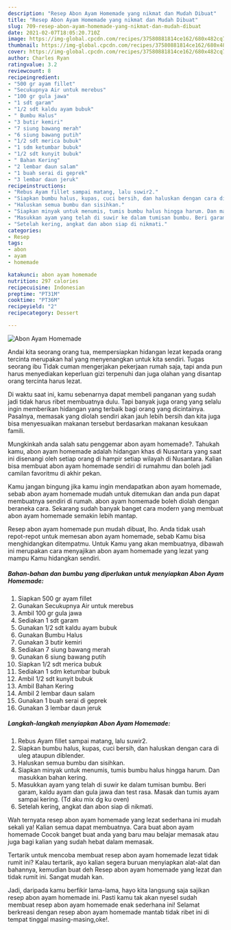 ```yaml
---
description: "Resep Abon Ayam Homemade yang nikmat dan Mudah Dibuat"
title: "Resep Abon Ayam Homemade yang nikmat dan Mudah Dibuat"
slug: 709-resep-abon-ayam-homemade-yang-nikmat-dan-mudah-dibuat
date: 2021-02-07T18:05:20.710Z
image: https://img-global.cpcdn.com/recipes/37580881814ce162/680x482cq70/abon-ayam-homemade-foto-resep-utama.jpg
thumbnail: https://img-global.cpcdn.com/recipes/37580881814ce162/680x482cq70/abon-ayam-homemade-foto-resep-utama.jpg
cover: https://img-global.cpcdn.com/recipes/37580881814ce162/680x482cq70/abon-ayam-homemade-foto-resep-utama.jpg
author: Charles Ryan
ratingvalue: 3.2
reviewcount: 8
recipeingredient:
- "500 gr ayam fillet"
- "Secukupnya Air untuk merebus"
- "100 gr gula jawa"
- "1 sdt garam"
- "1/2 sdt kaldu ayam bubuk"
- " Bumbu Halus"
- "3 butir kemiri"
- "7 siung bawang merah"
- "6 siung bawang putih"
- "1/2 sdt merica bubuk"
- "1 sdm ketumbar bubuk"
- "1/2 sdt kunyit bubuk"
- " Bahan Kering"
- "2 lembar daun salam"
- "1 buah serai di geprek"
- "3 lembar daun jeruk"
recipeinstructions:
- "Rebus Ayam fillet sampai matang, lalu suwir2."
- "Siapkan bumbu halus, kupas, cuci bersih, dan haluskan dengan cara di uleg ataupun diblender."
- "Haluskan semua bumbu dan sisihkan."
- "Siapkan minyak untuk menumis, tumis bumbu halus hingga harum. Dan masukkan bahan kering."
- "Masukkan ayam yang telah di suwir ke dalam tumisan bumbu. Beri garam, kaldu ayam dan gula jawa dan test rasa. Masak dan tumis ayam sampai kering. (Td aku mix dg ku oven)"
- "Setelah kering, angkat dan abon siap di nikmati."
categories:
- Resep
tags:
- abon
- ayam
- homemade

katakunci: abon ayam homemade 
nutrition: 297 calories
recipecuisine: Indonesian
preptime: "PT31M"
cooktime: "PT36M"
recipeyield: "2"
recipecategory: Dessert

---
```



![Abon Ayam Homemade](https://img-global.cpcdn.com/recipes/37580881814ce162/680x482cq70/abon-ayam-homemade-foto-resep-utama.jpg)

Andai kita seorang orang tua, mempersiapkan hidangan lezat kepada orang tercinta merupakan hal yang menyenangkan untuk kita sendiri. Tugas seorang ibu Tidak cuman mengerjakan pekerjaan rumah saja, tapi anda pun harus menyediakan keperluan gizi terpenuhi dan juga olahan yang disantap orang tercinta harus lezat.

Di waktu  saat ini, kamu sebenarnya dapat membeli panganan yang sudah jadi tidak harus ribet membuatnya dulu. Tapi banyak juga orang yang selalu ingin memberikan hidangan yang terbaik bagi orang yang dicintainya. Pasalnya, memasak yang diolah sendiri akan jauh lebih bersih dan kita juga bisa menyesuaikan makanan tersebut berdasarkan makanan kesukaan famili. 



Mungkinkah anda salah satu penggemar abon ayam homemade?. Tahukah kamu, abon ayam homemade adalah hidangan khas di Nusantara yang saat ini disenangi oleh setiap orang di hampir setiap wilayah di Nusantara. Kalian bisa membuat abon ayam homemade sendiri di rumahmu dan boleh jadi camilan favoritmu di akhir pekan.

Kamu jangan bingung jika kamu ingin mendapatkan abon ayam homemade, sebab abon ayam homemade mudah untuk ditemukan dan anda pun dapat membuatnya sendiri di rumah. abon ayam homemade boleh diolah dengan beraneka cara. Sekarang sudah banyak banget cara modern yang membuat abon ayam homemade semakin lebih mantap.

Resep abon ayam homemade pun mudah dibuat, lho. Anda tidak usah repot-repot untuk memesan abon ayam homemade, sebab Kamu bisa menghidangkan ditempatmu. Untuk Kamu yang akan membuatnya, dibawah ini merupakan cara menyajikan abon ayam homemade yang lezat yang mampu Kamu hidangkan sendiri.

<!--inarticleads1-->

##### Bahan-bahan dan bumbu yang diperlukan untuk menyiapkan Abon Ayam Homemade:

1. Siapkan 500 gr ayam fillet
1. Gunakan Secukupnya Air untuk merebus
1. Ambil 100 gr gula jawa
1. Sediakan 1 sdt garam
1. Gunakan 1/2 sdt kaldu ayam bubuk
1. Gunakan  Bumbu Halus
1. Gunakan 3 butir kemiri
1. Sediakan 7 siung bawang merah
1. Gunakan 6 siung bawang putih
1. Siapkan 1/2 sdt merica bubuk
1. Sediakan 1 sdm ketumbar bubuk
1. Ambil 1/2 sdt kunyit bubuk
1. Ambil  Bahan Kering
1. Ambil 2 lembar daun salam
1. Gunakan 1 buah serai di geprek
1. Gunakan 3 lembar daun jeruk




<!--inarticleads2-->

##### Langkah-langkah menyiapkan Abon Ayam Homemade:

1. Rebus Ayam fillet sampai matang, lalu suwir2.
1. Siapkan bumbu halus, kupas, cuci bersih, dan haluskan dengan cara di uleg ataupun diblender.
1. Haluskan semua bumbu dan sisihkan.
1. Siapkan minyak untuk menumis, tumis bumbu halus hingga harum. Dan masukkan bahan kering.
1. Masukkan ayam yang telah di suwir ke dalam tumisan bumbu. Beri garam, kaldu ayam dan gula jawa dan test rasa. Masak dan tumis ayam sampai kering. (Td aku mix dg ku oven)
1. Setelah kering, angkat dan abon siap di nikmati.




Wah ternyata resep abon ayam homemade yang lezat sederhana ini mudah sekali ya! Kalian semua dapat membuatnya. Cara buat abon ayam homemade Cocok banget buat anda yang baru mau belajar memasak atau juga bagi kalian yang sudah hebat dalam memasak.

Tertarik untuk mencoba membuat resep abon ayam homemade lezat tidak rumit ini? Kalau tertarik, ayo kalian segera buruan menyiapkan alat-alat dan bahannya, kemudian buat deh Resep abon ayam homemade yang lezat dan tidak rumit ini. Sangat mudah kan. 

Jadi, daripada kamu berfikir lama-lama, hayo kita langsung saja sajikan resep abon ayam homemade ini. Pasti kamu tak akan nyesel sudah membuat resep abon ayam homemade enak sederhana ini! Selamat berkreasi dengan resep abon ayam homemade mantab tidak ribet ini di tempat tinggal masing-masing,oke!.

